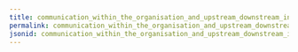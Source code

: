 ```yaml
---
title: communication_within_the_organisation_and_upstream_downstream_in_the_chain
permalink: communication_within_the_organisation_and_upstream_downstream_in_the_chain.html
jsonid: communication_within_the_organisation_and_upstream_downstream_in_the_chain
---
```

